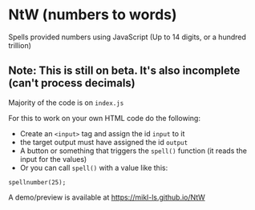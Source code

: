 # NtW (numbers to words)
Spells provided numbers using JavaScript (Up to 14 digits, or a hundred trillion)

## Note: This is still on beta. It's also incomplete (can't process decimals)

Majority of the code is on `index.js`

For this to work on your own HTML code do the following:
- Create an `<input>` tag and assign the id `input` to it
- the target output must have assigned the id `output`
- A button or something that triggers the `spell()` function (it reads the input for the values)
- Or you can call `spell()` with a value like this:
```
spellnumber(25);
```
 
A demo/preview is available at https://mikl-ls.github.io/NtW
